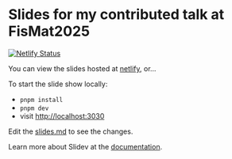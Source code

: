 # Slides for my contributed talk at FisMat2025
[![Netlify Status](https://api.netlify.com/api/v1/badges/6bb3b3e6-5d13-42a0-99ef-228428634bff/deploy-status)](https://app.netlify.com/projects/fismat2025bellomia/deploys)

You can view the slides hosted at [netlify](https://fismat2025bellomia.netlify.app/#/1), or...

To start the slide show locally:

- `pnpm install`
- `pnpm dev`
- visit <http://localhost:3030>

Edit the [slides.md](./slides.md) to see the changes.

Learn more about Slidev at the [documentation](https://sli.dev/).
